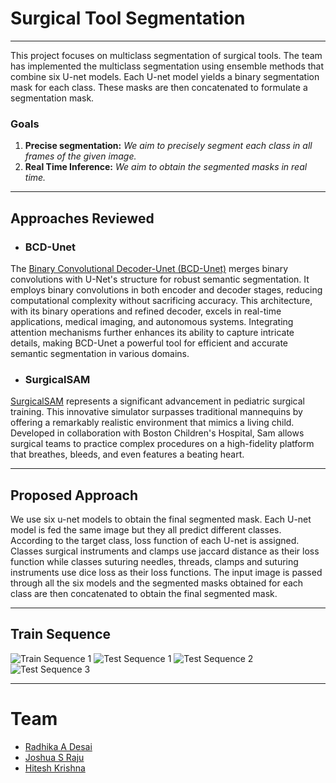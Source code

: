 # Surgical Tool Segmentation

---

This project focuses on multiclass segmentation of surgical tools. The team has implemented the multiclass segmentation using ensemble methods that combine six U-net models. Each U-net model yields a binary segmentation mask for each class. These masks are then concatenated to formulate a segmentation mask.

### Goals
1. **Precise segmentation:** *We aim to precisely segment each class in all frames of the given image.*
2. **Real Time Inference:** *We aim to obtain the segmented masks in real time.*

---

## Approaches Reviewed
- ### BCD-Unet
The [Binary Convolutional Decoder-Unet (BCD-Unet)](https://github.com/rezazad68/BCDU-Net) merges binary convolutions with
U-Net's structure for robust semantic segmentation. It employs binary convolutions in
both encoder and decoder stages, reducing computational complexity without sacrificing accuracy. This architecture, with its binary operations and refined decoder, excels in real-time applications, medical imaging, and autonomous systems. Integrating attention mechanisms further enhances its ability to capture intricate details, making BCD-Unet a powerful tool for efficient and accurate semantic segmentation in various domains.
- ### SurgicalSAM
[SurgicalSAM](https://github.com/wenxi-yue/SurgicalSAM) represents a significant advancement in pediatric surgical training. This innovative simulator surpasses traditional mannequins by offering a remarkably realistic environment that mimics a living child. Developed in collaboration with Boston Children's Hospital, Sam allows surgical teams to practice complex procedures on a high-fidelity platform that breathes, bleeds, and even features a beating heart.

---

## Proposed Approach
We use six u-net models to obtain the final segmented mask. Each U-net model is fed the same image but they all predict different classes. According to the target class, loss function of each U-net is assigned. Classes surgical instruments and clamps use jaccard distance as their loss function while classes suturing needles, threads, clamps and suturing instruments use dice loss as their loss functions. The input image is passed through all the six models and the segmented masks obtained for each class are then concatenated to obtain the final segmented mask.

---

## Train Sequence

![Train Sequence 1](https://media.giphy.com/media/v1.Y2lkPTc5MGI3NjExM2RtNmliOTdzN3Z5cjlteHF4YW0xYXI0aGllOWNzcmJlMTFvZDVoOSZlcD12MV9pbnRlcm5hbF9naWZfYnlfaWQmY3Q9Zw/Lim01RkkIaE3B8Cb79/giphy.gif)
![Test Sequence 1]()
![Test Sequence 2]()
![Test Sequence 3]()
***
# Team 
- [Radhika A Desai](https://github.com/Radhika-Amar-Desai)
- [Joshua S Raju](github.com/JoshuaR26)
- [Hitesh Krishna](https://github.com/hiteshhhh007)
